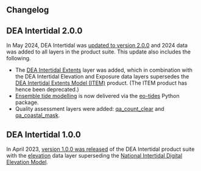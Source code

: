 ## Changelog

## DEA Intertidal 2.0.0

In May 2024, DEA Intertidal was [updated to version 2.0.0](https://github.com/GeoscienceAustralia/dea-intertidal/releases/tag/2.0.0) and 2024 data was added to all layers in the product suite. This update also includes the following.

* The [DEA Intertidal Extents](/data/product/dea-intertidal/?tab=description#core-product-layers) layer was added, which in combination with the DEA Intertidal Elevation and Exposure data layers supersedes the [DEA Intertidal Extents Model (ITEM)](/data/version-history/dea-intertidal-extents-landsat-2.0.0/) product. (The ITEM product has hence been deprecated.)
* [Ensemble tide modelling](/data/product/dea-intertidal/?tab=description#ensemble-tidal-modelling) is now delivered via the [eo-tides](https://github.com/GeoscienceAustralia/eo-tides) Python package.
* Quality assessment layers were added: [qa_count_clear](/data/product/dea-intertidal/?tab=description#quality-assessment-layers) and [qa_coastal_mask](/data/product/dea-intertidal/?tab=description#quality-assessment-layers). 

## DEA Intertidal 1.0.0

In April 2023, [version 1.0.0 was released](https://github.com/GeoscienceAustralia/dea-intertidal/releases/tag/1.0.0) of the DEA Intertidal product suite with the [elevation](/data/product/dea-intertidal/?tab=description#core-product-layers) data layer superseding the [National Intertidal Digital Elevation Model](/data/version-history/dea-intertidal-elevation-landsat-1.0.0/).


